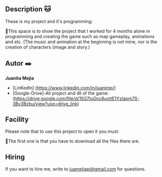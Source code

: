 ## Description 🐱 

These is my project and it's programming:

🐺This space is to show the project that I worked for 4 months alone in programming and creating the game such as map gameplay, animations and etc. (The music and animation at the beginning is not mine, nor is the creation of characters (image and story.)

## Autor ✒️
**Juanita Mejia**

* [LinKedIn] (https://www.linkedin.com/in/juanimp/)
* [Google-Drive]-All project and dll of the game: (https://drive.google.com/file/d/15G7luGnc8uxttE1YzIapm7S-3Bv3Bzbu/view?usp=drive_link)

## Facility
Please note that to use this project to open it you must:

🦝The first one is that you have to download all the files there are.

## Hiring
If you want to hire me, write to juamejiapi@gmail.com for questions.

